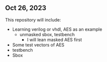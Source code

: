 ## Oct 26, 2023
This repository will include:
  - Learning verilog or vhdl, AES as an example
  	+ unmasked sbox, testbench
  		* I will lean masked AES first
  - Some test vectors of AES
  - testbench
  - Sbox